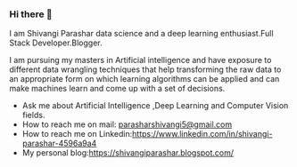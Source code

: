 ### Hi there 👋

I am Shivangi Parashar data science and a deep learning enthusiast.Full Stack Developer.Blogger.

I am pursuing my masters in Artificial intelligence and have exposure to different data wrangling techniques that help transforming the raw data to an appropriate form on which learning algorithms can be applied and can make machines learn  and come up with a set of decisions.

-  Ask me about Artificial Intelligence ,Deep Learning  and Computer Vision fields.
- How to reach me on mail: parasharshivangi5@gmail.com
- How to reach me on Linkedin:https://www.linkedin.com/in/shivangi-parashar-4596a9a4
- My personal blog:https://shivangiparashar.blogspot.com/


